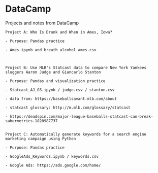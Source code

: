 # DataCamp
Projects and notes from DataCamp

    Project A: Who Is Drunk and When in Ames, Iowa?

    - Purpose: Pandas practice
    
    - Ames.ipynb and breath_alcohol_ames.csv



    Project B: Use MLB's Statcast data to compare New York Yankees sluggers Aaron Judge and Giancarlo Stanton

    - Purpose: Pandas and visualization practice
    
    - Statcast_AJ_GS.ipynb / judge.csv / stanton.csv
    
    - data from: https://baseballsavant.mlb.com/about
    
    - statcast glossary: http://m.mlb.com/glossary/statcast
    
    - https://deadspin.com/major-league-baseballs-statcast-can-break-sabermetrics-1820987737


    Project C: Automatically generate keywords for a search engine marketing campaign using Python

    - Purpose: Pandas practice
    
    - GoogleAds_Keywords.ipynb / keywords.csv 
    
    - Google Ads: https://ads.google.com/home/
